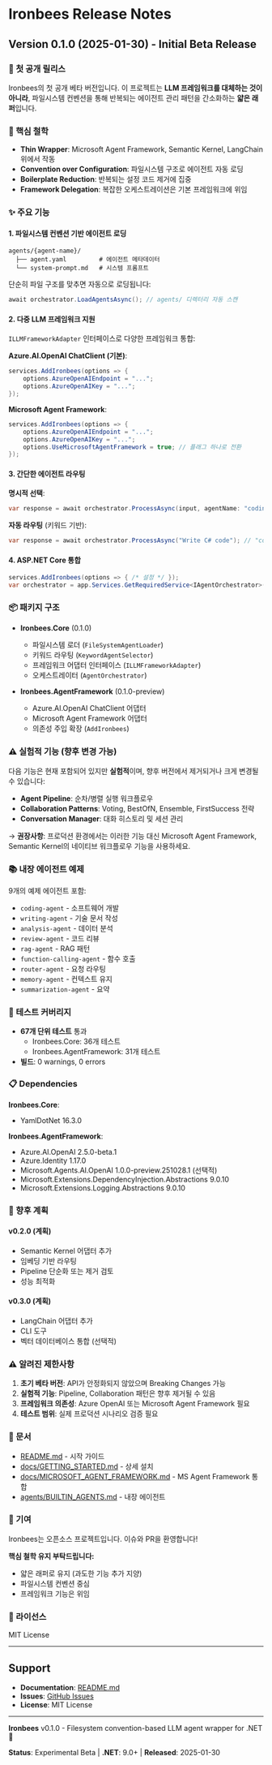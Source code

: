 # Ironbees Release Notes

## Version 0.1.0 (2025-01-30) - Initial Beta Release

### 🎉 첫 공개 릴리스

Ironbees의 첫 공개 베타 버전입니다. 이 프로젝트는 **LLM 프레임워크를 대체하는 것이 아니라**, 파일시스템 컨벤션을 통해 반복되는 에이전트 관리 패턴을 간소화하는 **얇은 래퍼**입니다.

### 🎯 핵심 철학

- **Thin Wrapper**: Microsoft Agent Framework, Semantic Kernel, LangChain 위에서 작동
- **Convention over Configuration**: 파일시스템 구조로 에이전트 자동 로딩
- **Boilerplate Reduction**: 반복되는 설정 코드 제거에 집중
- **Framework Delegation**: 복잡한 오케스트레이션은 기본 프레임워크에 위임

### ✨ 주요 기능

#### 1. 파일시스템 컨벤션 기반 에이전트 로딩
```
agents/{agent-name}/
  ├── agent.yaml         # 에이전트 메타데이터
  └── system-prompt.md   # 시스템 프롬프트
```

단순히 파일 구조를 맞추면 자동으로 로딩됩니다:
```csharp
await orchestrator.LoadAgentsAsync(); // agents/ 디렉터리 자동 스캔
```

#### 2. 다중 LLM 프레임워크 지원

`ILLMFrameworkAdapter` 인터페이스로 다양한 프레임워크 통합:

**Azure.AI.OpenAI ChatClient (기본)**:
```csharp
services.AddIronbees(options => {
    options.AzureOpenAIEndpoint = "...";
    options.AzureOpenAIKey = "...";
});
```

**Microsoft Agent Framework**:
```csharp
services.AddIronbees(options => {
    options.AzureOpenAIEndpoint = "...";
    options.AzureOpenAIKey = "...";
    options.UseMicrosoftAgentFramework = true; // 플래그 하나로 전환
});
```

#### 3. 간단한 에이전트 라우팅

**명시적 선택**:
```csharp
var response = await orchestrator.ProcessAsync(input, agentName: "coding-agent");
```

**자동 라우팅** (키워드 기반):
```csharp
var response = await orchestrator.ProcessAsync("Write C# code"); // "coding" 키워드 자동 매칭
```

#### 4. ASP.NET Core 통합

```csharp
services.AddIronbees(options => { /* 설정 */ });
var orchestrator = app.Services.GetRequiredService<IAgentOrchestrator>();
```

### 📦 패키지 구조

- **Ironbees.Core** (0.1.0)
  - 파일시스템 로더 (`FileSystemAgentLoader`)
  - 키워드 라우팅 (`KeywordAgentSelector`)
  - 프레임워크 어댑터 인터페이스 (`ILLMFrameworkAdapter`)
  - 오케스트레이터 (`AgentOrchestrator`)

- **Ironbees.AgentFramework** (0.1.0-preview)
  - Azure.AI.OpenAI ChatClient 어댑터
  - Microsoft Agent Framework 어댑터
  - 의존성 주입 확장 (`AddIronbees`)

### ⚠️ 실험적 기능 (향후 변경 가능)

다음 기능은 현재 포함되어 있지만 **실험적**이며, 향후 버전에서 제거되거나 크게 변경될 수 있습니다:

- **Agent Pipeline**: 순차/병렬 실행 워크플로우
- **Collaboration Patterns**: Voting, BestOfN, Ensemble, FirstSuccess 전략
- **Conversation Manager**: 대화 히스토리 및 세션 관리

→ **권장사항**: 프로덕션 환경에서는 이러한 기능 대신 Microsoft Agent Framework, Semantic Kernel의 네이티브 워크플로우 기능을 사용하세요.

### 📚 내장 에이전트 예제

9개의 예제 에이전트 포함:
- `coding-agent` - 소프트웨어 개발
- `writing-agent` - 기술 문서 작성
- `analysis-agent` - 데이터 분석
- `review-agent` - 코드 리뷰
- `rag-agent` - RAG 패턴
- `function-calling-agent` - 함수 호출
- `router-agent` - 요청 라우팅
- `memory-agent` - 컨텍스트 유지
- `summarization-agent` - 요약

### 🧪 테스트 커버리지

- **67개 단위 테스트** 통과
  - Ironbees.Core: 36개 테스트
  - Ironbees.AgentFramework: 31개 테스트
- **빌드**: 0 warnings, 0 errors

### 📋 Dependencies

**Ironbees.Core**:
- YamlDotNet 16.3.0

**Ironbees.AgentFramework**:
- Azure.AI.OpenAI 2.5.0-beta.1
- Azure.Identity 1.17.0
- Microsoft.Agents.AI.OpenAI 1.0.0-preview.251028.1 (선택적)
- Microsoft.Extensions.DependencyInjection.Abstractions 9.0.10
- Microsoft.Extensions.Logging.Abstractions 9.0.10

### 🔄 향후 계획

#### v0.2.0 (계획)
- Semantic Kernel 어댑터 추가
- 임베딩 기반 라우팅
- Pipeline 단순화 또는 제거 검토
- 성능 최적화

#### v0.3.0 (계획)
- LangChain 어댑터 추가
- CLI 도구
- 벡터 데이터베이스 통합 (선택적)

### ⚠️ 알려진 제한사항

1. **초기 베타 버전**: API가 안정화되지 않았으며 Breaking Changes 가능
2. **실험적 기능**: Pipeline, Collaboration 패턴은 향후 제거될 수 있음
3. **프레임워크 의존성**: Azure OpenAI 또는 Microsoft Agent Framework 필요
4. **테스트 범위**: 실제 프로덕션 시나리오 검증 필요

### 📖 문서

- [README.md](README.md) - 시작 가이드
- [docs/GETTING_STARTED.md](docs/GETTING_STARTED.md) - 상세 설치
- [docs/MICROSOFT_AGENT_FRAMEWORK.md](docs/MICROSOFT_AGENT_FRAMEWORK.md) - MS Agent Framework 통합
- [agents/BUILTIN_AGENTS.md](agents/BUILTIN_AGENTS.md) - 내장 에이전트

### 🤝 기여

Ironbees는 오픈소스 프로젝트입니다. 이슈와 PR을 환영합니다!

**핵심 철학 유지 부탁드립니다:**
- 얇은 래퍼로 유지 (과도한 기능 추가 지양)
- 파일시스템 컨벤션 중심
- 프레임워크 기능은 위임

### 📄 라이선스

MIT License

---

## Support

- **Documentation**: [README.md](README.md)
- **Issues**: [GitHub Issues](https://github.com/iyulab/ironbees/issues)
- **License**: MIT License

---

**Ironbees** v0.1.0 - Filesystem convention-based LLM agent wrapper for .NET 🐝

**Status**: Experimental Beta | **.NET**: 9.0+ | **Released**: 2025-01-30
